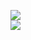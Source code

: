 [![](https://img.shields.io/badge/Made%20With-Github%20Spray-lightgrey.svg?style=for-the-badge&logo=github)](https://github.com/Annihil/github-spray#10792)  
[![](https://i.imgur.com/2DrTn0Z.gif)](https://github.com/Annihil/github-spray)
